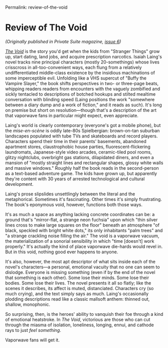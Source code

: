 Permalink: review-of-the-void

# Review of The Void

*(Originally published in Private Suite magazine, [issue 6](https://privatesuitemag.com/issue/6/))*

[*The Void*](https://www.amazon.com/Void-Isaiah-Laing/dp/172713320X) is the story you'd get when the kids from "Stranger Things" grow up, start dating, land jobs, and acquire prescription narcotics. Isaiah Laing's novel tracks nine principal characters (mostly 20-somethings) whose lives crisscross in all-too-convenient ways, each flung from a relatively undifferentiated middle-class existence by the insidious machinations of some imperceptible evil. Unfolding like a VHS supercut of "Buffy the Vampire Slayer," the book shifts perspectives in two- or three-page beats, whipping readers readers from encounters with the vaguely zombified and sickly tentacled to descriptions of botched hookups and stilted mealtime conversation with blinding speed (Laing positions the work "somewhere between a diary dump and a work of fiction," and it reads as such). It's long on premise but short on resolution—though that's a description of the art that vaporwave fans in particular might expect, even appreciate.

Laing's world is clearly contemporary (everyone's got a mobile phone), but the *mise-en-scène* is oddly late-80s Spielbergian: brown-on-tan suburban landscapes populated with tube TVs and skateboards and record players. Characters spend their time in their parents' basements, abandoned apartment stores, claustrophobic house parties, fluorescent-flickering laundromats, Japanese-style video arcades, ceramic-tiled pool rooms, glitzy nightclubs, overbright gas stations, dilapidated diners, and even a mansion of "mostly straight lines and rectangular shapes, glossy white walls and massive windows." Roughly half the book reads in the second-person as a text-based adventure game. The kids have grown up, but apparently they're content with 30 years of arrested technological and cultural development.

Laing's prose slipslides unsettlingly between the literal and the metaphorical. Sometimes it's fascinating. Other times it's simply frustrating. The book's eponymous void, however, functions both those ways.

It's as much a space as anything lacking concrete coordinates can be: a ground that's "mirror-flat, a strange neon fuchsia" upon which "thin silver lines cross to make large squares on the floor" beneath an atmosphere "of black, speckled with bright white dots," its only inhabitants "palm trees" and "a strange crackling noise filling the air." The void is a vaporwave vacuum, the materialization of a sonorial sensibility in which "time [doesn't] work properly." It's actually the kind of place vaporwave die-hards would revel in. But in this void, nothing good ever happens to anyone.

It's also, however, the most apt descriptor of what sits inside each of the novel's characters—a personal, emotional vacuity that no one can seem to dislodge. Everyone is missing something (even if by the end of the novel that something is each other). Some lose their minds. Some lose their bodies. Some lose their lives. The novel presents it all so flatly; like the scenes it describes, its affect is muted, distanciated. Characters cry (so much crying), and the text simply says as much. Laing's occasionally plodding descriptions read like a classic mallsoft anthem: thinned out, shallow, monophonic.

So surprising, then, is the heroes' ability to vanquish their foe through a kind of emotional heatstroke. In *The Void*, victorious are those who can cut through the miasma of isolation, loneliness, longing, ennui, and cathode rays to just *feel something*.

Vaporwave fans will get it.
